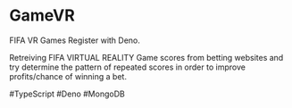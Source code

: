 # GameVR
FIFA VR Games Register with Deno.

Retreiving FIFA VIRTUAL REALITY Game scores from betting websites and try determine the pattern of repeated scores in order to improve profits/chance of winning a bet.

#TypeScript #Deno #MongoDB
